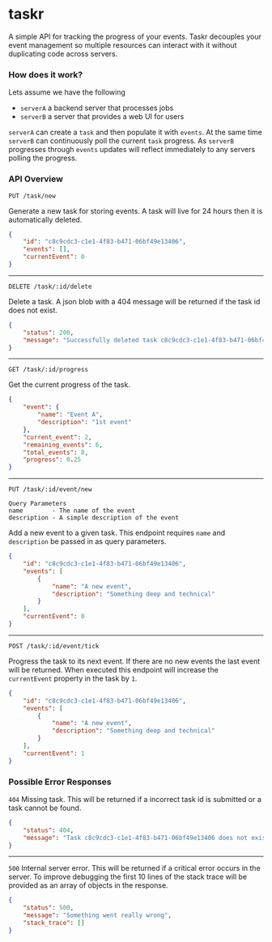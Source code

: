 taskr
=====

A simple API for tracking the progress of your events. Taskr decouples your event management
so multiple resources can interact with it without duplicating code across servers.

### How does it work?

Lets assume we have the following  
- `serverA` a backend server that processes jobs  
- `serverB` a server that provides a web UI for users
    
`serverA` can create a `task` and then populate it with `events`. At the same time `serverB` can continuously 
poll the current `task` progress. As `serverB` progresses through `events` updates will reflect immediately to
any servers polling the progress.

### API Overview

```
PUT /task/new
```

Generate a new task for storing events. A task will live for 24 hours then it is automatically deleted.

```json
{
    "id": "c8c9cdc3-c1e1-4f83-b471-06bf49e13406",
    "events": [],
    "currentEvent": 0
}
```

---

```
DELETE /task/:id/delete
```

Delete a task. A json blob with a 404 message will be returned if the task id does not exist.

```json
{
    "status": 200,
    "message": "Successfully deleted task c8c9cdc3-c1e1-4f83-b471-06bf49e13406"
}
```

---

```
GET /task/:id/progress
```

Get the current progress of the task.

```json
{
    "event": {
        "name": "Event A",
        "description": "1st event"
    },
    "current_event": 2,
    "remaining_events": 6,
    "total_events": 8,
    "progress": 0.25
}
```

---

```
PUT /task/:id/event/new

Query Parameters
name        - The name of the event
description - A simple description of the event
```

Add a new event to a given task. This endpoint requires `name` and `description` be passed in as
query parameters.

```json
{
    "id": "c8c9cdc3-c1e1-4f83-b471-06bf49e13406",
    "events": [
        {
            "name": "A new event",
            "description": "Something deep and technical"
        }
    ],
    "currentEvent": 0
}
```

---

```
POST /task/:id/event/tick
```

Progress the task to its next event. If there are no new events the last event will be returned.
When executed this endpoint will increase the `currentEvent` property in the task by `1`.

```json
{
    "id": "c8c9cdc3-c1e1-4f83-b471-06bf49e13406",
    "events": [
        {
            "name": "A new event",
            "description": "Something deep and technical"
        }
    ],
    "currentEvent": 1
}
```

### Possible Error Responses

`404` Missing task. This will be returned if a incorrect task id is submitted or a task cannot be found.

```json
{
    "status": 404,
    "message": "Task c8c9cdc3-c1e1-4f83-b471-06bf49e13406 does not exist"
}
```

---

`500` Internal server error. This will be returned if a critical error occurs in the server. To improve debugging
the first 10 lines of the stack trace will be provided as an array of objects in the response.

```json
{
    "status": 500,
    "message": "Something went really wrong",
    "stack_trace": []
}
```
